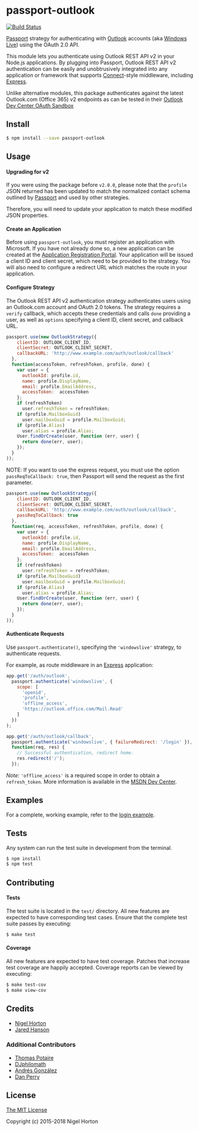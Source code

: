 # passport-outlook

[![Build Status](https://travis-ci.org/clocked0ne/passport-outlook.svg)](https://travis-ci.org/clocked0ne/passport-outlook)

[Passport](https://github.com/jaredhanson/passport) strategy for authenticating
with [Outlook](http://www.outlook.com/) accounts (aka [Windows Live](http://www.live.com/))
using the OAuth 2.0 API.

This module lets you authenticate using Outlook REST API v2 in your Node.js
applications. By plugging into Passport, Outlook REST API v2 authentication
can be easily and unobtrusively integrated into any application or
framework that supports [Connect](http://www.senchalabs.org/connect/)-style
middleware, including [Express](http://expressjs.com/).

Unlike alternative modules, this package authenticates against the latest
Outlook.com (Office 365) v2 endpoints as can be tested in their
[Outlook Dev Center OAuth Sandbox](https://oauthplay.azurewebsites.net/)

## Install

```bash
$ npm install --save passport-outlook
```

## Usage

#### Upgrading for v2

If you were using the package before `v2.0.0`, please note that the `profile`
JSON returned has been updated to match the normalized contact schema outlined
by [Passport](http://passportjs.org/docs/profile) and used by other strategies.

Therefore, you will need to update your application to match these modified JSON
properties.

#### Create an Application

Before using `passport-outlook`, you must register an application with Microsoft.
If you have not already done so, a new application can be created at the
[Application Registration Portal](https://apps.dev.microsoft.com/). Your
application will be issued a client ID and client secret, which need to be
provided to the strategy. You will also need to configure a redirect URL which
matches the route in your application.


#### Configure Strategy

The Outlook REST API v2 authentication strategy authenticates users using an
Outlook.com account and OAuth 2.0 tokens.  The strategy requires a `verify`
callback, which accepts these credentials and calls `done` providing a user,
as well as `options` specifying a client ID, client secret, and callback URL.

```js
passport.use(new OutlookStrategy({
    clientID: OUTLOOK_CLIENT_ID,
    clientSecret: OUTLOOK_CLIENT_SECRET,
    callbackURL: 'http://www.example.com/auth/outlook/callback'
  },
  function(accessToken, refreshToken, profile, done) {
    var user = {
      outlookId: profile.id,
      name: profile.DisplayName,
      email: profile.EmailAddress,
      accessToken:  accessToken
    };
    if (refreshToken)
      user.refreshToken = refreshToken;
    if (profile.MailboxGuid)
      user.mailboxGuid = profile.MailboxGuid;
    if (profile.Alias)
      user.alias = profile.Alias;
    User.findOrCreate(user, function (err, user) {
      return done(err, user);
    });
  }
));
```

NOTE: If you want to use the express request, you must use the option `passReqToCallback: true`, then Passport will send the request as the first parameter.

```js
passport.use(new OutlookStrategy({
    clientID: OUTLOOK_CLIENT_ID,
    clientSecret: OUTLOOK_CLIENT_SECRET,
    callbackURL: 'http://www.example.com/auth/outlook/callback',
    passReqToCallback: true
  },
  function(req, accessToken, refreshToken, profile, done) {
    var user = {
      outlookId: profile.id,
      name: profile.DisplayName,
      email: profile.EmailAddress,
      accessToken:  accessToken
    };
    if (refreshToken)
      user.refreshToken = refreshToken;
    if (profile.MailboxGuid)
      user.mailboxGuid = profile.MailboxGuid;
    if (profile.Alias)
      user.alias = profile.Alias;
    User.findOrCreate(user, function (err, user) {
      return done(err, user);
    });
  }
));
```

#### Authenticate Requests

Use `passport.authenticate()`, specifying the `'windowslive'` strategy, to
authenticate requests.

For example, as route middleware in an [Express](http://expressjs.com/)
application:

```js
app.get('/auth/outlook',
  passport.authenticate('windowslive', {
    scope: [
      'openid',
      'profile',
      'offline_access',
      'https://outlook.office.com/Mail.Read'
    ]
  })
);

app.get('/auth/outlook/callback', 
  passport.authenticate('windowslive', { failureRedirect: '/login' }),
  function(req, res) {
    // Successful authentication, redirect home.
    res.redirect('/');
  });
```

*Note:* `'offline_access'` is a required scope in order to obtain a
`refresh_token`. More information is available in the [MSDN Dev Center](https://msdn.microsoft.com/en-us/office/office365/api/use-outlook-rest-api#get-an-access-token).

## Examples

For a complete, working example, refer to the [login example](https://github.com/clocked0ne/passport-outlook/tree/master/examples/login).

## Tests

Any system can run the test suite in development from the terminal.

```bash
$ npm install
$ npm test
```

## Contributing

#### Tests

The test suite is located in the `test/` directory. All new features are
expected to have corresponding test cases. Ensure that the complete test suite
passes by executing:

```bash
$ make test
```

#### Coverage

All new features are expected to have test coverage. Patches that
increase test coverage are happily accepted. Coverage reports can be viewed by
executing:

```bash
$ make test-cov
$ make view-cov
```

## Credits

  - [Nigel Horton](https://github.com/clocked0ne)
  - [Jared Hanson](https://github.com/jaredhanson)

### Additional Contributors

  - [Thomas Potaire](https://github.com/http-teapot)
  - [DJphilomath](https://github.com/DJphilomath)
  - [Andrés González](https://github.com/andreider04)
  - [Dan Perry](https://github.com/dperry)

## License

[The MIT License](http://opensource.org/licenses/MIT)

Copyright (c) 2015-2018 Nigel Horton

